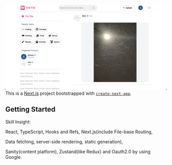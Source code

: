 ![screenshot](Tiktik.png)
This is a [Next.js](https://nextjs.org/) project bootstrapped with [`create-next-app`](https://github.com/vercel/next.js/tree/canary/packages/create-next-app).

## Getting Started


<!-- Open [https://tiktok-clone-three.vercel.app/](https://tiktok-clone-three.vercel.app/) with your browser to see the result. -->

Skill Insight: 

React, TypeScript, Hooks and Refs, Next.js(include File-base Routing, 

Data fetching, server-side rendering, static generation), 

Sanity(content platform), Zustand(like Redux) and Oauth2.0 by using Google.




